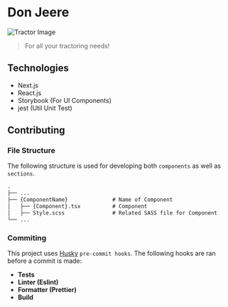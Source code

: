 # Don Jeere 

![Tractor Image](https://media.giphy.com/media/v1.Y2lkPTc5MGI3NjExM3l6Mnh4OXRrZjIzcHJxODM1d291NnRweW5pY3I3YnI3dDJyZWltOSZlcD12MV9pbnRlcm5hbF9naWZfYnlfaWQmY3Q9Zw/26gs9jTY1R02ueEnu/giphy.gif)
> For all your tractoring needs!

## Technologies
 - Next.js
 - React.js
 - Storybook (For UI Components)
 - jest (Util Unit Test)

## Contributing

### File Structure

The following structure is used for developing both `components` as well as `sections`.

```markdown
.
├── ...
├── {ComponentName}              # Name of Component
│   ├── {Component}.tsx          # Component
│   ├── Style.scss               # Related SASS file for Component
└── ...
```

### Commiting
This project uses [Husky](https://typicode.github.io/husky/) `pre-commit hooks`.
The following hooks are ran before a commit is made:
 - **Tests**
 - **Linter (Eslint)**
 - **Formatter (Prettier)**
 - **Build**
